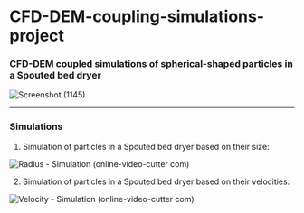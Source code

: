 # CFD-DEM-coupling-simulations-project

### CFD-DEM coupled simulations of spherical-shaped particles in a Spouted bed dryer

![Screenshot (1145)](https://user-images.githubusercontent.com/68963724/119816714-a8f2e180-bf0a-11eb-907a-a75634791b21.png)

<hr>

### Simulations

1. Simulation of particles in a Spouted bed dryer based on their size:

![Radius - Simulation (online-video-cutter com)](https://user-images.githubusercontent.com/68963724/119815917-b5c30580-bf09-11eb-8212-fa6155eb0b21.gif)


2. Simulation of particles in a Spouted bed dryer based on their velocities:

![Velocity - Simulation (online-video-cutter com)](https://user-images.githubusercontent.com/68963724/119816001-cf644d00-bf09-11eb-93df-448774994911.gif)
